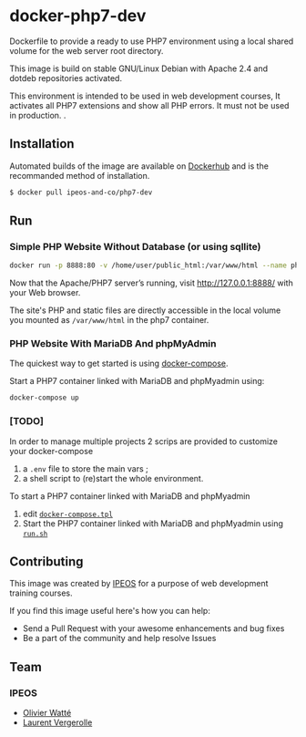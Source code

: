 # docker-php7-dev

Dockerfile to provide a ready to use PHP7 environment using a local shared volume for the web server root directory. 

This image is build on stable GNU/Linux Debian with Apache 2.4 and dotdeb repositories activated.

This environment is intended to be used in web development courses, It activates all PHP7 extensions and show all PHP errors. It must not be used in production. 
.

## Installation

Automated builds of the image are available on [Dockerhub](https://hub.docker.com/r/ipeos/php7-dev/) and is the recommanded method of installation.

```bash
$ docker pull ipeos-and-co/php7-dev
```
## Run

### Simple PHP Website Without Database (or using sqllite)

```bash
docker run -p 8888:80 -v /home/user/public_html:/var/www/html --name php7 ipeos/php7-dev
```
Now that the Apache/PHP7 server’s running, visit http://127.0.0.1:8888/ with your Web browser.

The site's PHP and static files are directly accessible in the local volume you mounted as `/var/www/html` in the php7 container.

### PHP Website With MariaDB And phpMyAdmin

The quickest way to get started is using  [docker-compose](https://docs.docker.com/compose/).

Start a PHP7 container linked with MariaDB and phpMyadmin using:

```bash
docker-compose up
```

### [TODO]

In order to manage multiple projects 2 scrips are provided to customize your docker-compose 

1. a `.env` file to store the main vars ;
2. a shell script to (re)start the whole environment.

To start a PHP7 container linked with MariaDB and phpMyadmin 

1. edit [`docker-compose.tpl`](docker-compose.tpl)
2. Start the PHP7 container linked with MariaDB and phpMyadmin using [`run.sh`](run.sh)


## Contributing

This image was created by [IPEOS](http://www.ipeos.com) for a purpose of web development training courses.

If you find this image useful here's how you can help:

* Send a Pull Request with your awesome enhancements and bug fixes
* Be a part of the community and help resolve Issues

## Team

### IPEOS 

* [Olivier Watté](https://github.com/owatte/)
* [Laurent Vergerolle](https://github.com/psychoz971/)
